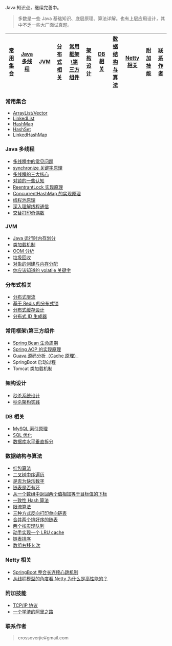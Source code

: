 
Java 知识点，继续完善中。

> 多数是一些 Java 基础知识、底层原理、算法详解。也有上层应用设计，其中不乏一些大厂面试真题。

[常用集合](https://github.com/nekoozero/Java-Interview/blob/master/README.md#%E5%B8%B8%E7%94%A8%E9%9B%86%E5%90%88) | [Java 多线程](https://github.com/nekoozero/Java-Interview/blob/master/README.md#java-%E5%A4%9A%E7%BA%BF%E7%A8%8B) | [JVM](https://github.com/nekoozero/Java-Interview/blob/master/README.md#jvm) | [分布式相关](https://github.com/nekoozero/Java-Interview/blob/master/README.md#%E5%88%86%E5%B8%83%E5%BC%8F%E7%9B%B8%E5%85%B3) |[常用框架\第三方组件](https://github.com/nekoozero/Java-Interview/blob/master/README.md#%E5%B8%B8%E7%94%A8%E6%A1%86%E6%9E%B6%E7%AC%AC%E4%B8%89%E6%96%B9%E7%BB%84%E4%BB%B6)|[架构设计](https://github.com/nekoozero/Java-Interview/blob/master/README.md#%E6%9E%B6%E6%9E%84%E8%AE%BE%E8%AE%A1)|[DB 相关](https://github.com/nekoozero/Java-Interview/blob/master/README.md#db-%E7%9B%B8%E5%85%B3)|[数据结构与算法](https://github.com/nekoozero/Java-Interview/blob/master/README.md#%E6%95%B0%E6%8D%AE%E7%BB%93%E6%9E%84%E4%B8%8E%E7%AE%97%E6%B3%95)|[Netty 相关](https://github.com/nekoozero/Java-Interview#netty-%E7%9B%B8%E5%85%B3)|[附加技能](https://github.com/nekoozero/Java-Interview/blob/master/README.md#%E9%99%84%E5%8A%A0%E6%8A%80%E8%83%BD)|[联系作者](https://github.com/nekoozero/Java-Interview#%E8%81%94%E7%B3%BB%E4%BD%9C%E8%80%85)
---- | --- | --- | ---| ---| ---| ---| ---| ---|---|---



### 常用集合
- [ArrayList/Vector](https://github.com/nekoozero/Java-Interview/blob/master/MD/ArrayList.md)
- [LinkedList](https://github.com/nekoozero/Java-Interview/blob/master/MD/LinkedList.md)
- [HashMap](https://github.com/nekoozero/Java-Interview/blob/master/MD/HashMap.md)
- [HashSet](https://github.com/nekoozero/Java-Interview/blob/master/MD/collection/HashSet.md)
- [LinkedHashMap](https://github.com/nekoozero/Java-Interview/blob/master/MD/collection/LinkedHashMap.md)

### Java 多线程
- [多线程中的常见问题](https://github.com/nekoozero/Java-Interview/blob/master/MD/Thread-common-problem.md)
- [synchronize 关键字原理](https://github.com/nekoozero/Java-Interview/blob/master/MD/Synchronize.md)
- [多线程的三大核心](https://github.com/nekoozero/Java-Interview/blob/master/MD/Threadcore.md)
- [对锁的一些认知](https://github.com/nekoozero/Java-Interview/blob/master/MD/Java-lock.md)
- [ReentrantLock 实现原理 ](https://github.com/nekoozero/Java-Interview/blob/master/MD/ReentrantLock.md)
- [ConcurrentHashMap 的实现原理](https://github.com/nekoozero/Java-Interview/blob/master/MD/ConcurrentHashMap.md)
- [线程池原理](https://github.com/nekoozero/Java-Interview/blob/master/MD/ThreadPoolExecutor.md)
- [深入理解线程通信](https://github.com/nekoozero/Java-Interview/blob/master/MD/concurrent/thread-communication.md)
- [交替打印奇偶数](https://github.com/nekoozero/Java-Interview/blob/master/src/main/java/com/crossoverjie/actual/TwoThread.java)

### JVM
- [Java 运行时内存划分](https://github.com/nekoozero/Java-Interview/blob/master/MD/MemoryAllocation.md)
-  [类加载机制](https://github.com/nekoozero/Java-Interview/blob/master/MD/ClassLoad.md)
-  [OOM 分析](https://github.com/nekoozero/Java-Interview/blob/master/MD/OOM-analysis.md)
- [垃圾回收](https://github.com/nekoozero/Java-Interview/blob/master/MD/GarbageCollection.md)
- [对象的创建与内存分配](https://github.com/nekoozero/Java-Interview/blob/master/MD/newObject.md)
- [你应该知道的 volatile 关键字](https://github.com/nekoozero/Java-Interview/blob/master/MD/concurrent/volatile.md)

### 分布式相关

- [分布式限流](http://nekoozero.top/2018/04/28/sbc/sbc7-Distributed-Limit/)
- [基于 Redis 的分布式锁](http://nekoozero.top/2018/03/29/distributed-lock/distributed-lock-redis/)
- [分布式缓存设计](https://github.com/nekoozero/Java-Interview/blob/master/MD/Cache-design.md)
- [分布式 ID 生成器](https://github.com/nekoozero/Java-Interview/blob/master/MD/ID-generator.md)

### 常用框架\第三方组件

- [Spring Bean 生命周期](https://github.com/nekoozero/Java-Interview/blob/master/MD/spring/spring-bean-lifecycle.md)
- [Spring AOP 的实现原理](https://github.com/nekoozero/Java-Interview/blob/master/MD/SpringAOP.md) 
- [Guava 源码分析（Cache 原理）](https://nekoozero.top/2018/06/13/guava/guava-cache/)
- SpringBoot 启动过程
- Tomcat 类加载机制


### 架构设计
- [秒杀系统设计](https://github.com/nekoozero/Java-Interview/blob/master/MD/Spike.md)
- [秒杀架构实践](http://nekoozero.top/2018/05/07/ssm/SSM18-seconds-kill/)

### DB 相关

- [MySQL 索引原理](https://github.com/nekoozero/Java-Interview/blob/master/MD/MySQL-Index.md)
- [SQL 优化](https://github.com/nekoozero/Java-Interview/blob/master/MD/SQL-optimization.md)
- [数据库水平垂直拆分](https://github.com/nekoozero/Java-Interview/blob/master/MD/DB-split.md)

### 数据结构与算法
- [红包算法](https://github.com/nekoozero/Java-Interview/blob/master/src/main/java/com/nekoozero/red/RedPacket.java)
- [二叉树中序遍历](https://github.com/nekoozero/Java-Interview/blob/master/src/main/java/com/nekoozero/algorithm/BinaryNode.java#L76-L101)
- [是否为快乐数字](https://github.com/nekoozero/Java-Interview/blob/master/src/main/java/com/nekoozero/algorithm/HappyNum.java#L38-L55)
- [链表是否有环](https://github.com/nekoozero/Java-Interview/blob/master/src/main/java/com/nekoozero/algorithm/LinkLoop.java#L32-L59)
- [从一个数组中返回两个值相加等于目标值的下标](https://github.com/nekoozero/Java-Interview/blob/master/src/main/java/com/nekoozero/algorithm/TwoSum.java#L38-L59)
- [一致性 Hash 算法](https://github.com/nekoozero/Java-Interview/blob/master/MD/Consistent-Hash.md)
- [限流算法](https://github.com/nekoozero/Java-Interview/blob/master/MD/Limiting.md)
- [三种方式反向打印单向链表](https://github.com/nekoozero/Java-Interview/blob/master/src/main/java/com/nekoozero/algorithm/ReverseNode.java)
- [合并两个排好序的链表](https://github.com/nekoozero/Java-Interview/blob/master/src/main/java/com/nekoozero/algorithm/MergeTwoSortedLists.java)
- [两个栈实现队列](https://github.com/nekoozero/Java-Interview/blob/master/src/main/java/com/nekoozero/algorithm/TwoStackQueue.java)
- [动手实现一个 LRU cache](http://nekoozero.top/2018/04/07/algorithm/LRU-cache/)
- [链表排序](./src/main/java/com/nekoozero/algorithm/LinkedListMergeSort.java)
- [数组右移 k 次](./src/main/java/com/nekoozero/algorithm/ArrayKShift.java)

### Netty 相关
- [SpringBoot 整合长连接心跳机制](https://nekoozero.top/2018/05/24/netty/Netty(1)TCP-Heartbeat/)
- [从线程模型的角度看 Netty 为什么是高性能的？](https://nekoozero.top/2018/07/04/netty/Netty(2)Thread-model/)

### 附加技能

- [TCP/IP 协议](https://github.com/nekoozero/Java-Interview/blob/master/MD/TCP-IP.md)
- [一个学渣的阿里之路](https://crossoverjie.top/2018/06/21/personal/Interview-experience/)


### 联系作者

> crossoverjie#gmail.com
